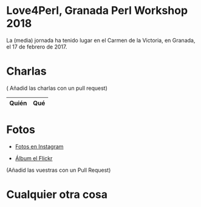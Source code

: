 # Love4Perl, Granada Perl Workshop 2018

La (media) jornada ha tenido lugar en el Carmen de la Victoria, en
Granada, el 17 de febrero de 2017.

# Charlas

( Añadid las charlas con un pull request)

| Quién | Qué |
| ----- | --- |

# Fotos

*
  [Fotos en Instagram](https://www.instagram.com/explore/tags/love4perl/)
  
*
  [Álbum el Flickr](https://www.flickr.com/photos/atalaya/albums/72157687915310310)
  
  
(Añadid las vuestras con un Pull Request)

# Cualquier otra cosa
